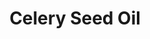 ---
name: Celery Seed Oil
title: Celery Seed Oil
details:
  - detail:
      key: Brand
      value: Natural Aroma
  - detail:
      key: Flash Point Degree Celsius
      value: 53 deg C
  - detail:
      key: Refractive Index
      value: 1.47700 to 1.49300 (at 20 deg C)
  - detail:
      key: Specific Gravity Degree Celsius
      value: 0.87000 to 0.91000 (at 20 deg C)
  - detail:
      key: Shelf Life
      value: 24 months
  - detail:
      key: CAS Number
      value: 8015-90-5
  - detail:
      key: Botanical Name
      value: Apium graveolens
  - detail:
      key: Storage
      value: Keep in tightly closed container placed in cool and dry place, away from light.
  - detail:
      key: Solubility
      value: Insoluble in water
  - detail:
      key: FEMA No
      value: 2271
  - detail:
      key: EINECS No
      value: 289-668-4
  - detail:
      key: CAS No
      value: 8015-90-5
  - detail:
      key: Physical State
      value: Liquid
showOnHome: false
thumbnail: https://5.imimg.com/data5/SELLER/Default/2021/12/UJ/TB/XB/3823480/celery-seed-oil-500x500.jpg
productImages:
  - https://ucarecdn.com/8213c725-21d0-4ac0-ad5e-c1975c20032b/
category: reconstituted oils
---